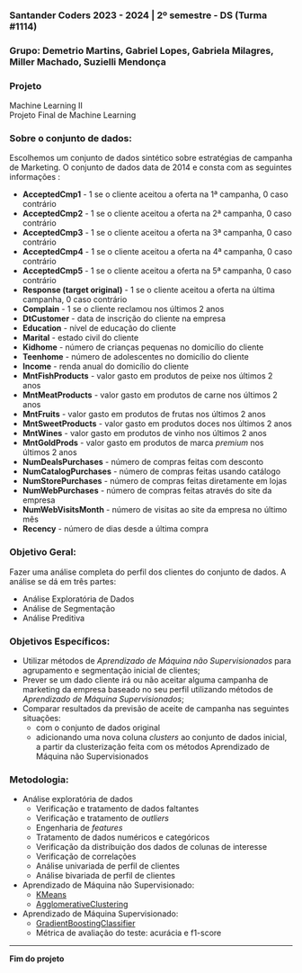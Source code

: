 ### Santander Coders 2023 - 2024 | 2º semestre - DS (Turma #1114)

### **Grupo:** Demetrio Martins, Gabriel Lopes, Gabriela Milagres, Miller Machado, Suzielli Mendonça

### **Projeto**  
Machine Learning II   
Projeto Final de Machine Learning

### **Sobre o conjunto de dados:**    
Escolhemos um conjunto de dados sintético sobre estratégias de campanha de Marketing. O conjunto de dados data de 2014 e consta com as seguintes informações :
- **AcceptedCmp1** - 1 se o cliente aceitou a oferta na 1ª campanha, 0 caso contrário
- **AcceptedCmp2** - 1 se o cliente aceitou a oferta na 2ª campanha, 0 caso contrário
- **AcceptedCmp3** - 1 se o cliente aceitou a oferta na 3ª campanha, 0 caso contrário
- **AcceptedCmp4** - 1 se o cliente aceitou a oferta na 4ª campanha, 0 caso contrário
- **AcceptedCmp5** - 1 se o cliente aceitou a oferta na 5ª campanha, 0 caso contrário
- **Response (target original)** - 1 se o cliente aceitou a oferta na última campanha, 0 caso contrário
- **Complain** - 1 se o cliente reclamou nos últimos 2 anos
- **DtCustomer** - data de inscrição do cliente na empresa
- **Education** - nível de educação do cliente
- **Marital** - estado civil do cliente
- **Kidhome** - número de crianças pequenas no domicílio do cliente
- **Teenhome** - número de adolescentes no domicílio do cliente
- **Income** - renda anual do domicílio do cliente
- **MntFishProducts** - valor gasto em produtos de peixe nos últimos 2 anos
- **MntMeatProducts** - valor gasto em produtos de carne nos últimos 2 anos
- **MntFruits** - valor gasto em produtos de frutas nos últimos 2 anos
- **MntSweetProducts** - valor gasto em produtos doces nos últimos 2 anos
- **MntWines** - valor gasto em produtos de vinho nos últimos 2 anos
- **MntGoldProds** - valor gasto em produtos de marca *premium* nos últimos 2 anos
- **NumDealsPurchases** - número de compras feitas com desconto
- **NumCatalogPurchases** - número de compras feitas usando catálogo
- **NumStorePurchases** - número de compras feitas diretamente em lojas
- **NumWebPurchases** - número de compras feitas através do site da empresa
- **NumWebVisitsMonth** - número de visitas ao site da empresa no último mês
- **Recency** - número de dias desde a última compra

### **Objetivo Geral:** 
Fazer uma análise completa do perfil dos clientes do conjunto de dados. A análise se dá em três partes:
- Análise Exploratória de Dados
- Análise de Segmentação
- Análise Preditiva

### **Objetivos Específicos:**
- Utilizar métodos de *Aprendizado de Máquina não Supervisionados* para agrupamento e segmentação inicial de clientes;
- Prever se um dado cliente irá ou não aceitar alguma campanha de marketing da empresa baseado no seu perfil utilizando métodos de *Aprendizado de Máquina Supervisionados*;
- Comparar resultados da previsão de aceite de campanha nas seguintes situações:
    - com o conjunto de dados original
    - adicionando uma nova coluna *clusters* ao conjunto de dados inicial, a partir da clusterização feita com os métodos Aprendizado de Máquina não Supervisionados

### **Metodologia:**
- Análise exploratória de dados
    - Verificação e tratamento de dados faltantes
    - Verificação e tratamento de *outliers*
    - Engenharia de *features*
    - Tratamento de dados numéricos e categóricos
    - Verificação da distribuição dos dados de colunas de interesse
    - Verificação de correlações
    - Análise univariada de perfil de clientes 
    - Análise bivariada de perfil de clientes
- Aprendizado de Máquina não Supervisionado:
    - [KMeans](https://scikit-learn.org/stable/modules/generated/sklearn.cluster.KMeans.html)
    - [AgglomerativeClustering](https://scikit-learn.org/stable/modules/generated/sklearn.cluster.AgglomerativeClustering.html)
- Aprendizado de Máquina Supervisionado:
    - [GradientBoostingClassifier](https://scikit-learn.org/stable/modules/generated/sklearn.ensemble.GradientBoostingClassifier.html)
    - Métrica de avaliação do teste: acurácia e f1-score

---
**Fim do projeto**
